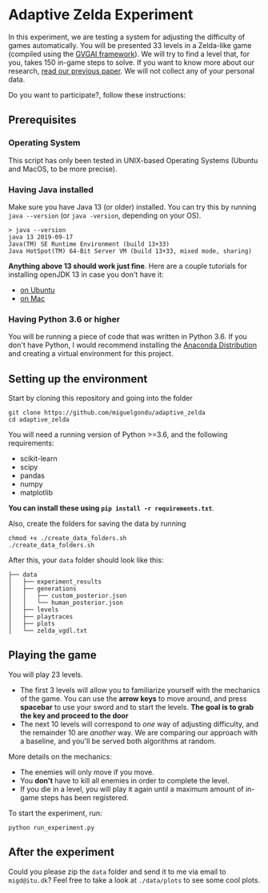 # Adaptive Zelda Experiment

In this experiment, we are testing a system for adjusting the difficulty of games automatically. You will be presented 33 levels in a Zelda-like game (compiled using the [GVGAI framework](http://www.gvgai.net/index.php)). We will try to find a level that, for you, takes 150 in-game steps to solve. If you want to know more about our research, [read our previous paper](https://arxiv.org/abs/2005.07677). We will not collect any of your personal data.

Do you want to participate?, follow these instructions:

## Prerequisites

### Operating System

This script has only been tested in UNIX-based Operating Systems (Ubuntu and MacOS, to be more precise).

### Having Java installed

Make sure you have Java 13 (or older) installed. You can try this by running `java --version` (or `java -version`, depending on your OS).

```
> java --version
java 13 2019-09-17
Java(TM) SE Runtime Environment (build 13+33)
Java HotSpot(TM) 64-Bit Server VM (build 13+33, mixed mode, sharing)
```

**Anything above 13 should work just fine**. Here are a couple tutorials for installing openJDK 13 in case you don't have it:
- [on Ubuntu](https://installvirtual.com/how-to-install-openjdk-13-on-ubuntu-19/)
- [on Mac](http://techoral.com/blog/java/install-openjdk-13-on-mac.html)

### Having Python 3.6 or higher

You will be running a piece of code that was written in Python 3.6. If you don't have Python, I would recommend installing the [Anaconda Distribution](https://www.anaconda.com/products/individual) and creating a virtual environment for this project.

## Setting up the environment

Start by cloning this repository and going into the folder

```
git clone https://github.com/miguelgondu/adaptive_zelda
cd adaptive_zelda
```

You will need a running version of Python >=3.6, and the following requirements:
- scikit-learn
- scipy
- pandas
- numpy
- matplotlib

**You can install these using `pip install -r requirements.txt`**.


Also, create the folders for saving the data by running
```
chmod +x ./create_data_folders.sh
./create_data_folders.sh
```

After this, your `data` folder should look like this:

```
├── data
│   ├── experiment_results
│   ├── generations
│   │   ├── custom_posterior.json
│   │   └── human_posterior.json
│   ├── levels
│   ├── playtraces
│   ├── plots
│   └── zelda_vgdl.txt
```

## Playing the game

You will play 23 levels.

- The first 3 levels will allow you to familiarize yourself with the mechanics of the game. You can use the **arrow keys** to move around, and press **spacebar** to use your sword and to start the levels. **The goal is to grab the key and proceed to the door**
- The next 10 levels will correspond to *one* way of adjusting difficulty, and the remainder 10 are *another* way. We are comparing our approach with a baseline, and you'll be served both algorithms at random.

More details on the mechanics:
- The enemies will only move if you move.
- You **don't** have to kill all enemies in order to complete the level.
- If you die in a level, you will play it again until a maximum amount of in-game steps has been registered.

To start the experiment, run:

```
python run_experiment.py
```

## After the experiment

Could you please zip the `data` folder and send it to me via email to `migd@itu.dk`? Feel free to take a look at `./data/plots` to see some cool plots.
